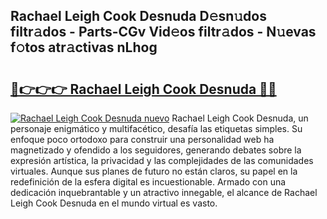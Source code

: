 ## Rachael Leigh Cook Desnuda D𝚎sn𝚞dos filtr𝚊dos - Parts-CGv Vid𝚎os filtr𝚊dos - N𝚞evas f𝚘tos atr𝚊ctivas nLhog

# <h2><a href="http://mb5ct3j.tromn.icu/?c=Rachael+Leigh+Cook+Desnuda">🔗👉👉👉 Rachael Leigh Cook Desnuda 🔗🔗</a></h2>

[![Rachael Leigh Cook Desnuda nuevo](https://i.imgur.com/pEAQMta.gif)](http://mb5ct3j.tromn.icu/?c=Rachael+Leigh+Cook+Desnuda)
Rachael Leigh Cook Desnuda, un personaje enigmático y multifacético, desafía las etiquetas simples. Su enfoque poco ortodoxo para construir una personalidad web ha magnetizado y ofendido a los seguidores, generando debates sobre la expresión artística, la privacidad y las complejidades de las comunidades virtuales. Aunque sus planes de futuro no están claros, su papel en la redefinición de la esfera digital es incuestionable. Armado con una dedicación inquebrantable y un atractivo innegable, el alcance de Rachael Leigh Cook Desnuda en el mundo virtual es vasto.
